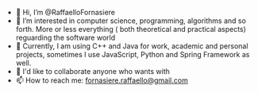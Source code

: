 - 👋 Hi, I’m @RaffaelloFornasiere
- 👀 I’m interested in computer science, programming, algorithms and so forth. More or less everything (
both theoretical and practical aspects) reguarding the software world
- 🌱 Currently, I am using C++ and Java for work, academic and personal projects, sometimes I use JavaScript, Python and Spring Framework as well.
- 💞️ I'd like to collaborate anyone who wants with
- 📫 How to reach me: fornasiere.raffaello@gmail.com

<!---
RaffaelloFornasiere/RaffaelloFornasiere is a ✨ special ✨ repository because its `README.md` (this file) appears on your GitHub profile.
You can click the Preview link to take a look at your changes.
--->
